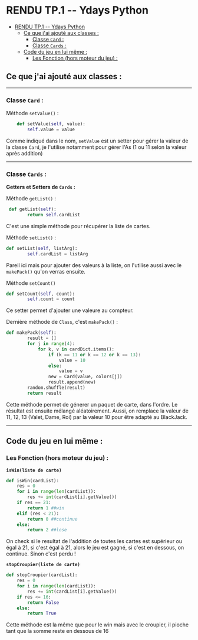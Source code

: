 # RENDU TP.1 -- Ydays Python

- [RENDU TP.1 -- Ydays Python](#rendu-tp1----ydays-python)
  - [Ce que j'ai ajouté aux classes :](#ce-que-jai-ajouté-aux-classes-)
    - [Classe `Card` :](#classe-card-)
    - [Classe `Cards` :](#classe-cards-)
  - [Code du jeu en lui même :](#code-du-jeu-en-lui-même-)
    - [Les Fonction (hors moteur du jeu) :](#les-fonction-hors-moteur-du-jeu-)

## Ce que j'ai ajouté aux classes :

---

### Classe `Card` :

Méthode `setValue()` :

```py
    def setValue(self, value):
        self.value = value
```

Comme indiqué dans le nom, `setValue` est un setter pour gérer la valeur de la classe `Card`, je l'utilise notamment pour gérer l'As (1 ou 11 selon la valeur après addition)

---

### Classe `Cards` : 

**Getters et Setters de `Cards` :**

Méthode `getList()` :

```py
 def getList(self):
        return self.cardList
```

C'est une simple méthode pour récupérer la liste de cartes.

Méthode `setList()` : 

```py
def setList(self, listArg):
        self.cardList = listArg
```

Pareil ici mais pour ajouter des valeurs à la liste, on l'utilise aussi avec le `makePack()` qu'on verras ensuite.  

Méthode `setCount()`

```py
def setCount(self, count):
        self.count = count
```

Ce setter permet d'ajouter une valeure au compteur.

Dernière méthode de `Class`, c'est `makePack()` :

```py
def makePack(self):
        result = []
        for j in range(4):
            for k, v in cardDict.items():
                if (k == 11 or k == 12 or k == 13):
                    value = 10
                else:
                    value = v
                new = Card(value, colors[j])
                result.append(new)
        random.shuffle(result)
        return result
```

Cette méthode permet de génerer un paquet de carte, dans l'ordre. Le résultat est ensuite mélangé aléatoirement. Aussi, on remplace la valeur de 11, 12, 13 (Valet, Dame, Roi) par la valeur 10 pour être adapté au BlackJack.

---

## Code du jeu en lui même :

### Les Fonction (hors moteur du jeu) :

**`isWin(liste de carte)`**

```py
def isWin(cardList): 
    res = 0
    for i in range(len(cardList)):
        res += int(cardList[i].getValue())
    if res == 21:
        return 1 ##win
    elif (res < 21):
        return 0 ##continue
    else:
        return 2 ##lose
```

On check si le resultat de l'addition de toutes les cartes est supérieur ou égal à 21, si c'est égal à 21, alors le jeu est gagné, si c'est en dessous, on continue. Sinon c'est perdu !  

**`stopCroupier(liste de carte)`**

```py 
def stopCroupier(cardList): 
    res = 0
    for i in range(len(cardList)):
        res += int(cardList[i].getValue())
    if res <= 16:
        return False
    else:
        return True
```

Cette méthode est la même que pour le win mais avec le croupier, il pioche tant que la somme reste en dessous de 16

